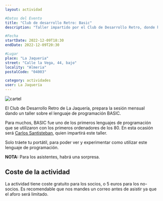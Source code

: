 ```yaml
---
layout: actividad

#Datos del Evento
title: "Club de desarrollo Retro: Basic"
description: "Taller impartido por el Club de Desarrollo Retro, donde hablaremos sobre el lenguaje de programación BASIC; para muchos uno de los primeros contactos de la programación"

#Fecha
startDate: 2022-12-09T18:30
endDate: 2022-12-09T20:30

#Lugar
place: "La Jaqueria"
street: "Calle la Vega, 44, bajo"
locality: "Almeria"
postalCode: "04003"

category: actividades
user: La Jaquería
---
```

![cartel](https://lajaqueria.org/recursos/varios/cartelRetroBASIC.gif)

El Club de Desarrollo Retro de La Jaquería, prepara la sesión mensual dando un taller sobre el lenguaje de programación BASIC.

Para muchos, BASIC fue uno de los primeros lenguajes de programación que se utilizaron con los primeros ordenadores de los 80. En esta ocasión será [Carlos Santisteban](https://twitter.com/zuiko21), quien impartirá este taller.

Solo tráete tu portátil, para poder ver y experimentar como utilizar este lenguaje de programación.

**NOTA:** Para los asistentes, habrá una sorpresa.

## Coste de la actividad

La actividad tiene coste gratuito para los socios, o 5 euros para los no-socios. Es recomendable que nos mandes un correo antes de asistir ya que el aforo será limitado.
